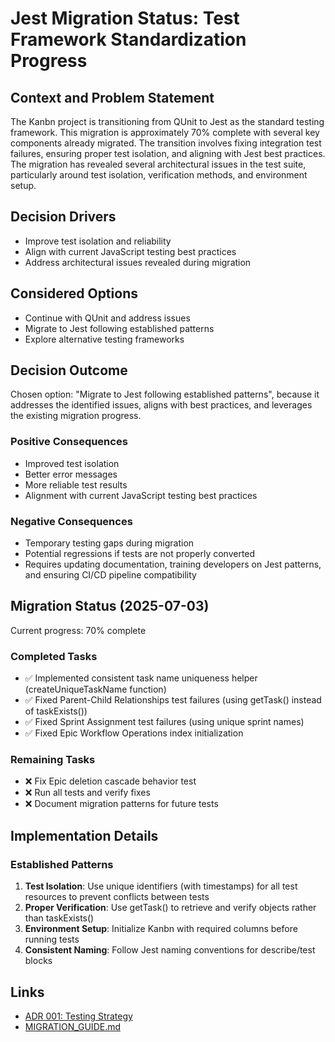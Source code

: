 # Jest Migration Status: Test Framework Standardization Progress

## Context and Problem Statement
The Kanbn project is transitioning from QUnit to Jest as the standard testing framework. This migration is approximately 70% complete with several key components already migrated. The transition involves fixing integration test failures, ensuring proper test isolation, and aligning with Jest best practices. The migration has revealed several architectural issues in the test suite, particularly around test isolation, verification methods, and environment setup.

## Decision Drivers
* Improve test isolation and reliability
* Align with current JavaScript testing best practices
* Address architectural issues revealed during migration

## Considered Options
* Continue with QUnit and address issues
* Migrate to Jest following established patterns
* Explore alternative testing frameworks

## Decision Outcome
Chosen option: "Migrate to Jest following established patterns", because it addresses the identified issues, aligns with best practices, and leverages the existing migration progress.

### Positive Consequences
* Improved test isolation
* Better error messages
* More reliable test results
* Alignment with current JavaScript testing best practices

### Negative Consequences 
* Temporary testing gaps during migration
* Potential regressions if tests are not properly converted
* Requires updating documentation, training developers on Jest patterns, and ensuring CI/CD pipeline compatibility

## Migration Status (2025-07-03)
Current progress: 70% complete

### Completed Tasks
- ✅ Implemented consistent task name uniqueness helper (createUniqueTaskName function)
- ✅ Fixed Parent-Child Relationships test failures (using getTask() instead of taskExists())
- ✅ Fixed Sprint Assignment test failures (using unique sprint names)
- ✅ Fixed Epic Workflow Operations index initialization

### Remaining Tasks
- ❌ Fix Epic deletion cascade behavior test
- ❌ Run all tests and verify fixes
- ❌ Document migration patterns for future tests

## Implementation Details

### Established Patterns
1. **Test Isolation**: Use unique identifiers (with timestamps) for all test resources to prevent conflicts between tests
2. **Proper Verification**: Use getTask() to retrieve and verify objects rather than taskExists()
3. **Environment Setup**: Initialize Kanbn with required columns before running tests
4. **Consistent Naming**: Follow Jest naming conventions for describe/test blocks

## Links
* [ADR 001: Testing Strategy](/docs/adrs/0001-testing-strategy.md)
* [MIGRATION_GUIDE.md](/.github/TESTING_MIGRATION.md)
